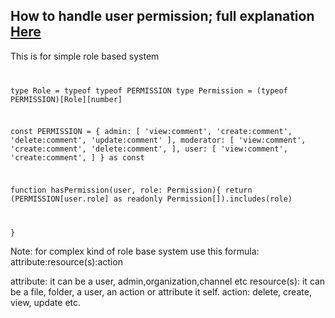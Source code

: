 ## How to handle user permission; full explanation [Here](https://youtu.be/5GG-VUvruzE?si=txHpg1byTEtsU46A) 

This is for simple role based system
<code>

type Role = typeof typeof PERMISSION
type Permission = (typeof PERMISSION)[Role][number]

  const PERMISSION = {
    admin: [
    'view:comment',
    'create:comment',
    'delete:comment',
    'update:comment'
    ],
    moderator: [
      'view:comment',
      'create:comment',
      'delete:comment',
      ],
    user: [
      'view:comment',
      'create:comment',
      ]
  } as const


  function hasPermission(user, role: Permission){
    return (PERMISSION[user.role] as readonly Permission[]).includes(role)
    
  }
</code>

Note: for complex kind of role base system use this formula: attribute:resource(s):action

attribute: it can be a user, admin,organization,channel etc
resource(s): it can be a file, folder, a user, an action or attribute it self.
action: delete, create, view, update etc.
